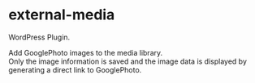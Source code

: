 # external-media
WordPress Plugin.

Add GooglePhoto images to the media library.<br/>
Only the image information is saved and the image data is displayed by generating a direct link to GooglePhoto.
<br/>
